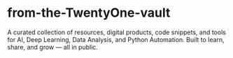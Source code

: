 # from-the-TwentyOne-vault
A curated collection of resources, digital products, code snippets, and tools for AI, Deep Learning, Data Analysis, and Python Automation. Built to learn, share, and grow — all in public.
